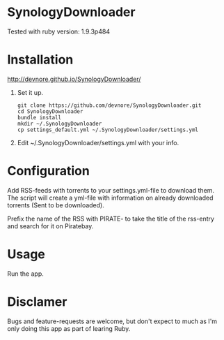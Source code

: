 SynologyDownloader
==================

Tested with ruby version: 1.9.3p484

# Installation
http://devnore.github.io/SynologyDownloader/

1. Set it up.

	```
	git clone https://github.com/devnore/SynologyDownloader.git
	cd SynologyDownloader
	bundle install
	mkdir ~/.SynologyDownloader
	cp settings_default.yml ~/.SynologyDownloader/settings.yml
	```	
2. Edit ~/.SynologyDownloader/settings.yml with your info.


# Configuration

Add RSS-feeds with torrents to your settings.yml-file to download them. The script will create a yml-file with information on already downloaded torrents (Sent to be downloaded).

Prefix the name of the RSS with PIRATE- to take the title of the rss-entry and search for it on Piratebay.


# Usage
Run the app.

# Disclamer
Bugs and feature-requests are welcome, but don't expect to much as I'm only doing this app as part of learing Ruby.
